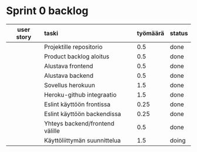 # Sprint 0 backlog

| user story | taski | työmäärä | status |
| :-----------:|:-----------| :------| :------|
|              | Projektille repositorio | 0.5 | done |
|              | Product backlog aloitus | 0.5 | done |
|              | Alustava frontend | 0.5 | done |
|              | Alustava backend | 0.5 | done |
|              | Sovellus herokuun | 1.5 | done |
|              | Heroku-github integraatio | 1.5 | done |
|              | Eslint käyttöön frontissa | 0.25 | done |
|              | Eslint käyttöön backendissa | 0.25 | done |
|              | Yhteys backend/frontend välille | 0.5 | done |
|              | Käyttöliittymän suunnittelua | 1.5 | doing |